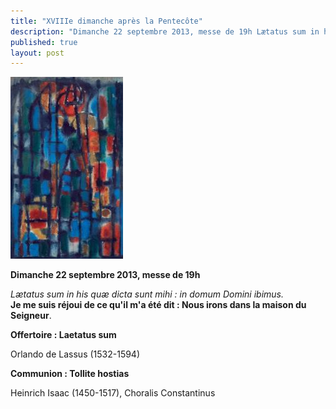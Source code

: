 ```yaml
---
title: "XVIIIe dimanche après la Pentecôte"
description: "Dimanche 22 septembre 2013, messe de 19h Lætatus sum in his quæ dicta sunt mihi : in domum Domini ibimus. Je me suis réjoui de ce qu'il m'a été dit : Nous irons dans la maison du Seigneur. Offertoire : Laetatus sum Orlando de Lassus (1532-1594) Communion..."
published: true
layout: post
---
```



![](/images/2013-09-14-manessier.jpg)

**Dimanche 22 septembre 2013, messe de 19h**

  
*Lætatus sum in his quæ dicta sunt mihi : in domum Domini ibimus.*  
**Je me suis réjoui de ce qu'il m'a été dit : Nous irons dans la maison du Seigneur**.

**Offertoire : Laetatus sum**

Orlando de Lassus (1532-1594)

**Communion : Tollite hostias**

Heinrich Isaac (1450-1517), Choralis Constantinus